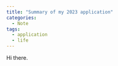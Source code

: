 ```yaml
---
title: "Summary of my 2023 application"
categories:
  - Note
tags:
  - application
  - life
---
```


Hi there.